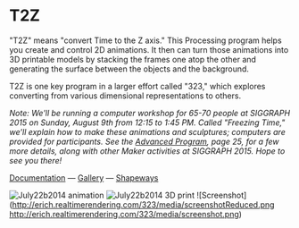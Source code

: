 T2Z
========

"T2Z" means "convert Time to the Z axis." This Processing program helps you create and control 2D animations. It then can turn those animations into 3D printable models by stacking the frames one atop the other and generating the surface between the objects and the background.

T2Z is one key program in a larger effort called "323," which explores converting from various dimensional representations to others.

*Note: We'll be running a computer workshop for 65-70 people at SIGGRAPH 2015 on Sunday, August 9th from 12:15 to 1:45 PM. Called "Freezing Time," we'll explain how to make these animations and sculptures; computers are provided for participants. See the [Advanced Program](http://s2015.siggraph.org/sites/default/files/s15_Final%20Advance%20Program.pdf), page 25, for a few more details, along with other Maker activities at SIGGRAPH 2015. Hope to see you there!*

[Documentation](http://htmlpreview.github.io/?https://github.com/erich666/T2Z/blob/master/docs/ProjectT2Z.html) — [Gallery](http://bit.ly/323spot) — [Shapeways](https://www.shapeways.com/designer/323spot)

![July22b2014 animation](http://erich.realtimerendering.com/323/media/July22b2014.gif) ![July22b2014 3D print](http://erich.realtimerendering.com/323/media/July22b2014_3D_print.gif) ![Screenshot](http://erich.realtimerendering.com/323/media/screenshotReduced.png http://erich.realtimerendering.com/323/media/screenshot.png)
